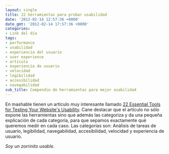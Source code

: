 ```yaml
---
layout: single
title: 22 herramientas para probar usabilidad
date: '2012-02-14 12:57:36 +0000'
date_gmt: '2012-02-14 17:57:36 +0000'
categories:
- Link del día
tags:
- performance
- usabilidad
- experiencia del usuario
- user experience
- artículo
- experiencia de usuario
- velocidad
- legibilidad
- accesibilidad
- navegabilidad
sub_title: Compendio de herramientas para mejor usabilidad
---
```


En mashable tienen un artículo muy interesante llamado [22 Essential Tools for Testing Your Website's Usability](http://mashable.com/2011/09/30/website-usability-tools/). Cane destacar que el artículo no sólo expone las herramientas sino que además las categoriza y da una pequeña explicación de cada categoría, para que sepamos exactamente qué queremos medir en cada caso. Las categorías son: Análisis de tareas de usuario, legibilidad, navegabilidad, accesibilidad, velocidad y experiencia de usuario.

_Soy un zorrinito usable._
